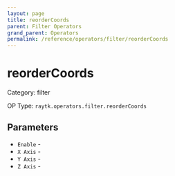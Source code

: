 ```yaml
---
layout: page
title: reorderCoords
parent: Filter Operators
grand_parent: Operators
permalink: /reference/operators/filter/reorderCoords
---
```


# reorderCoords



Category: filter

OP Type: `raytk.operators.filter.reorderCoords`

## Parameters

* `Enable` - 
* `X Axis` - 
* `Y Axis` - 
* `Z Axis` -
